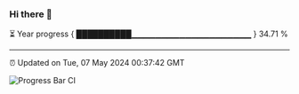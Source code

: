 ### Hi there 👋

⏳ Year progress { ██████████▁▁▁▁▁▁▁▁▁▁▁▁▁▁▁▁▁▁▁▁ } 34.71 %

---

⏰ Updated on Tue, 07 May 2024 00:37:42 GMT

![Progress Bar CI](https://github.com/Shyam-Makwana/GitHub-Actions-Demo/workflows/Progress%20Bar%20CI/badge.svg)
